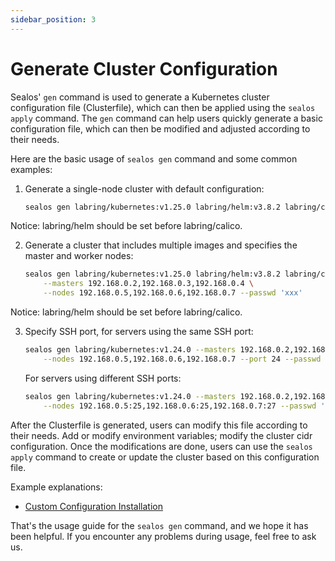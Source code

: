 ```yaml
---
sidebar_position: 3
---
```


# Generate Cluster Configuration

Sealos' `gen` command is used to generate a Kubernetes cluster configuration file (Clusterfile), which can then be applied using the `sealos apply` command. The `gen` command can help users quickly generate a basic configuration file, which can then be modified and adjusted according to their needs.

Here are the basic usage of `sealos gen` command and some common examples:

1. Generate a single-node cluster with default configuration:

   ```bash
   sealos gen labring/kubernetes:v1.25.0 labring/helm:v3.8.2 labring/calico:v3.24.1
   ```

Notice: labring/helm should be set before labring/calico.

2. Generate a cluster that includes multiple images and specifies the master and worker nodes:

   ```bash
   sealos gen labring/kubernetes:v1.25.0 labring/helm:v3.8.2 labring/calico:v3.24.1 \
       --masters 192.168.0.2,192.168.0.3,192.168.0.4 \
       --nodes 192.168.0.5,192.168.0.6,192.168.0.7 --passwd 'xxx'
   ```

Notice: labring/helm should be set before labring/calico.

3. Specify SSH port, for servers using the same SSH port:

   ```bash
   sealos gen labring/kubernetes:v1.24.0 --masters 192.168.0.2,192.168.0.3,192.168.0.4 \
       --nodes 192.168.0.5,192.168.0.6,192.168.0.7 --port 24 --passwd 'xxx'
   ```

   For servers using different SSH ports:

   ```bash
   sealos gen labring/kubernetes:v1.24.0 --masters 192.168.0.2,192.168.0.3:23,192.168.0.4:24 \
       --nodes 192.168.0.5:25,192.168.0.6:25,192.168.0.7:27 --passwd 'xxx'
   ```

After the Clusterfile is generated, users can modify this file according to their needs. Add or modify environment variables; modify the cluster cidr configuration. Once the modifications are done, users can use the `sealos apply` command to create or update the cluster based on this configuration file.

Example explanations:

- [Custom Configuration Installation](https://docs.sealos.io/docs/lifecycle-management/operations/run-cluster/gen-apply-cluster)

That's the usage guide for the `sealos gen` command, and we hope it has been helpful. If you encounter any problems during usage, feel free to ask us.
